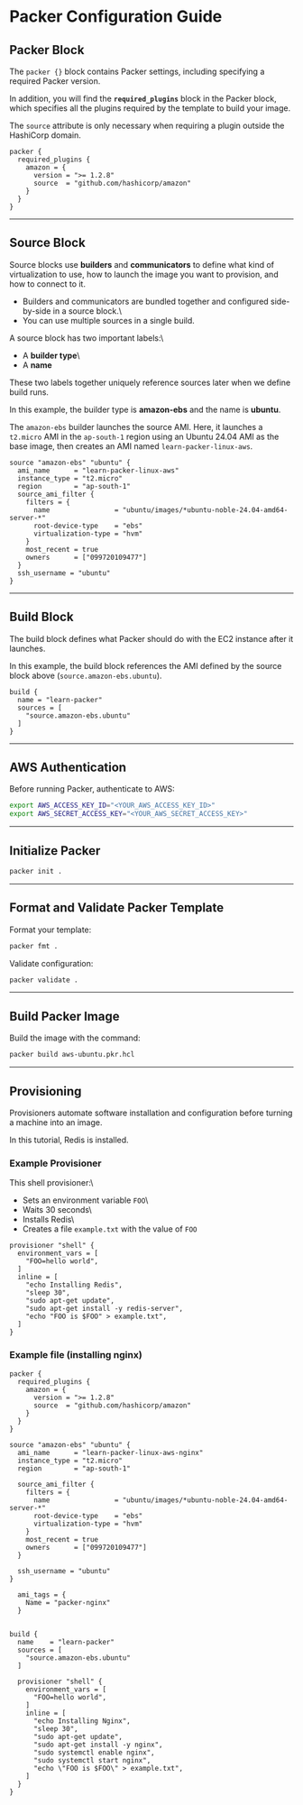 # Packer Configuration Guide

## Packer Block

The `packer {}` block contains Packer settings, including specifying a
required Packer version.

In addition, you will find the **`required_plugins`** block in the
Packer block, which specifies all the plugins required by the template
to build your image.

The `source` attribute is only necessary when requiring a plugin outside
the HashiCorp domain.

``` hcl
packer {
  required_plugins {
    amazon = {
      version = ">= 1.2.8"
      source  = "github.com/hashicorp/amazon"
    }
  }
}
```

------------------------------------------------------------------------

## Source Block

Source blocks use **builders** and **communicators** to define what kind
of virtualization to use, how to launch the image you want to provision,
and how to connect to it.

-   Builders and communicators are bundled together and configured
    side-by-side in a source block.\
-   You can use multiple sources in a single build.

A source block has two important labels:\
- A **builder type**\
- A **name**

These two labels together uniquely reference sources later when we
define build runs.

In this example, the builder type is **amazon-ebs** and the name is
**ubuntu**.

The `amazon-ebs` builder launches the source AMI. Here, it launches a
`t2.micro` AMI in the `ap-south-1` region using an Ubuntu 24.04 AMI as
the base image, then creates an AMI named `learn-packer-linux-aws`.

``` hcl
source "amazon-ebs" "ubuntu" {
  ami_name      = "learn-packer-linux-aws"
  instance_type = "t2.micro"
  region        = "ap-south-1"
  source_ami_filter {
    filters = {
      name                = "ubuntu/images/*ubuntu-noble-24.04-amd64-server-*"
      root-device-type    = "ebs"
      virtualization-type = "hvm"
    }
    most_recent = true
    owners      = ["099720109477"]
  }
  ssh_username = "ubuntu"
}
```

------------------------------------------------------------------------

## Build Block

The build block defines what Packer should do with the EC2 instance
after it launches.

In this example, the build block references the AMI defined by the
source block above (`source.amazon-ebs.ubuntu`).

``` hcl
build {
  name = "learn-packer"
  sources = [
    "source.amazon-ebs.ubuntu"
  ]
}
```

------------------------------------------------------------------------

## AWS Authentication

Before running Packer, authenticate to AWS:

``` bash
export AWS_ACCESS_KEY_ID="<YOUR_AWS_ACCESS_KEY_ID>"
export AWS_SECRET_ACCESS_KEY="<YOUR_AWS_SECRET_ACCESS_KEY>"
```

------------------------------------------------------------------------

## Initialize Packer

``` bash
packer init .
```

------------------------------------------------------------------------

## Format and Validate Packer Template

Format your template:

``` bash
packer fmt .
```

Validate configuration:

``` bash
packer validate .
```

------------------------------------------------------------------------

## Build Packer Image

Build the image with the command:

``` bash
packer build aws-ubuntu.pkr.hcl
```

------------------------------------------------------------------------

## Provisioning

Provisioners automate software installation and configuration before
turning a machine into an image.

In this tutorial, Redis is installed.

### Example Provisioner

This shell provisioner:\
- Sets an environment variable `FOO`\
- Waits 30 seconds\
- Installs Redis\
- Creates a file `example.txt` with the value of `FOO`

``` hcl
provisioner "shell" {
  environment_vars = [
    "FOO=hello world",
  ]
  inline = [
    "echo Installing Redis",
    "sleep 30",
    "sudo apt-get update",
    "sudo apt-get install -y redis-server",
    "echo "FOO is $FOO" > example.txt",
  ]
}
```

### Example file (installing nginx)
``` hcl
packer {
  required_plugins {
    amazon = {
      version = ">= 1.2.8"
      source  = "github.com/hashicorp/amazon"
    }
  }
}

source "amazon-ebs" "ubuntu" {
  ami_name      = "learn-packer-linux-aws-nginx"
  instance_type = "t2.micro"
  region        = "ap-south-1"

  source_ami_filter {
    filters = {
      name                = "ubuntu/images/*ubuntu-noble-24.04-amd64-server-*"
      root-device-type    = "ebs"
      virtualization-type = "hvm"
    }
    most_recent = true
    owners      = ["099720109477"] 
  }

  ssh_username = "ubuntu"
}

  ami_tags = {
    Name = "packer-nginx"
  }


build {
  name    = "learn-packer"
  sources = [
    "source.amazon-ebs.ubuntu"
  ]

  provisioner "shell" {
    environment_vars = [
      "FOO=hello world",
    ]
    inline = [
      "echo Installing Nginx",
      "sleep 30",
      "sudo apt-get update",
      "sudo apt-get install -y nginx",
      "sudo systemctl enable nginx",
      "sudo systemctl start nginx",
      "echo \"FOO is $FOO\" > example.txt",
    ]
  }
}
```